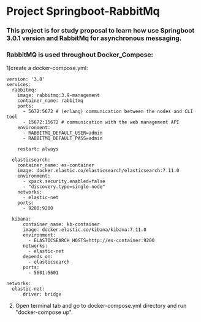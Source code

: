 # Project Springboot-RabbitMq

### This project is for study proposal to learn how use Springboot 3.0.1 version and RabbitMq for asynchronous messaging.
### RabbitMQ is used throughout Docker_Compose:
1)create a docker-compose.yml:

```version: '3.8'
version: '3.8'
services:
  rabbitmq:
    image: rabbitmq:3.9-management
    container_name: rabbitmq
    ports:
      - 5672:5672 # (erlang) communication between the nodes and CLI tool
      - 15672:15672 # communication with the web management API
    environment:
      - RABBITMQ_DEFAULT_USER=admin
      - RABBITMQ_DEFAULT_PASS=admin

    restart: always

  elasticsearch:
    container_name: es-container
    image: docker.elastic.co/elasticsearch/elasticsearch:7.11.0
    environment:
      - xpack.security.enabled=false
      - "discovery.type=single-node"
    networks:
      - elastic-net
    ports:
      - 9200:9200

  kibana:
      container_name: kb-container
      image: docker.elastic.co/kibana/kibana:7.11.0
      environment:
        - ELASTICSEARCH_HOSTS=http://es-container:9200
      networks:
        - elastic-net
      depends_on:
        - elasticsearch
      ports:
        - 5601:5601

networks:
  elastic-net:
      driver: bridge

```
2) Open terminal tab and go to docker-compose.yml directory and run "docker-compose up".